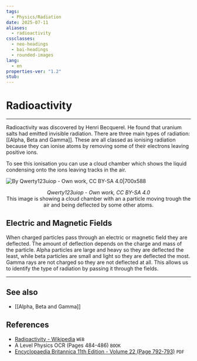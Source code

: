 ```yaml
---
tags:
  - Physics/Radiation
date: 2025-07-11
aliases:
  - radioactivity
cssclasses:
  - neo-headings
  - bai-headings
  - rounded-images
lang:
  - en
properties-ver: "1.2"
stub:
---
```

# Radioactivity

***

Radioactivity was discovered by Henri Becquerel. He found that uranium salts had emitted invisible radiation. There are three main types of radiation: [[Alpha, Beta and Gamma]]. These are all classed as ionising radiation because they can ionise atoms by removing some of their electrons leaving positive ions.

To see this ionisation you can use a cloud chamber which shows the liquid condensing onto the ions leaving tracks in the air.

![By Qwerty123uiop - Own work, CC BY-SA 4.0|700x588](https://upload.wikimedia.org/wikipedia/commons/7/7d/AlphaTrackRutherfordScattering3.jpg)
<p style="text-align: center;"><i>Qwerty123uiop - Own work, CC BY-SA 4.0</i><br>This image is showing a cloud chamber with an a particle moving trough the air and being deflected by some other atoms.</p>

## Electric and Magnetic Fields

When charged particles pass through an electric or magnetic field they are deflected. The amount of deflection depends on the charge and mass of the particle. Alpha particles are large and heavy so they are deflected the least, while beta particles are small and light so they are deflected the most. Gamma rays are not charged so they are not deflected at all. This allows us to identify the type of radiation by passing it through the fields.

***
## See also
- [[Alpha, Beta and Gamma]]
## References
- [Radioactivity - Wikipedia](https://en.wikipedia.org/wiki/Radioactivity) `WEB`
- A Level Physics OCR (Pages 484-486) `BOOK`
- [Encyclopaedia Britannica 11th Edition - Volume 22 (Page 792-793)](https://archive.org/details/encyclopaedia-britannica-all-volumes/Encyclopaedia%20Britannica%20-%20Volume%2022/page/792/mode/2up?view=theater) `PDF`